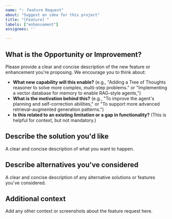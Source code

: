 ```yaml
---
name: "✨ Feature Request"
about: "Suggest an idea for this project"
title: "[Feature] "
labels: ["enhancement"]
assignees: ''

---
```


## What is the Opportunity or Improvement?

Please provide a clear and concise description of the new feature or enhancement you're proposing. We encourage you to think about:

*   **What new capability will this enable?** (e.g., "Adding a Tree of Thoughts reasoner to solve more complex, multi-step problems." or "Implementing a vector database for memory to enable RAG-style agents,")
*   **What is the motivation behind this?** (e.g., "To improve the agent's planning and self-correction abilities," or "To support more advanced retrieval-augmented generation patterns.")
*   **Is this related to an existing limitation or a gap in functionality?** (This is helpful for context, but not mandatory.)

## Describe the solution you'd like
A clear and concise description of what you want to happen.

## Describe alternatives you've considered
A clear and concise description of any alternative solutions or features you've considered.

## Additional context
Add any other context or screenshots about the feature request here.
